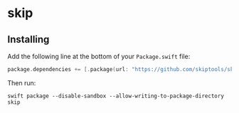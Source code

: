 # skip

## Installing

Add the following line at the bottom of your `Package.swift` file:

```swift
package.dependencies += [.package(url: "https://github.com/skiptools/skip.git", from: "0.0.32")]
```

Then run:

```shell
swift package --disable-sandbox --allow-writing-to-package-directory skip
```
